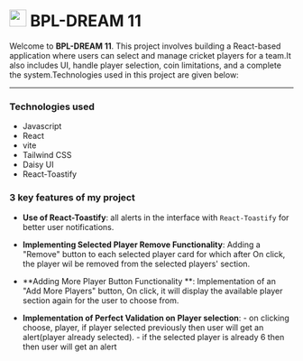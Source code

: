 # <img width="30px" src="assets/logo.png"/> BPL-DREAM 11

Welcome to **BPL-DREAM 11**. This project involves building a React-based application where users can select and manage cricket players for a team.It also includes UI, handle player selection, coin limitations, and a complete the system.Technologies used in this project are given below:

---

### Technologies used

- Javascript
- React
- vite
- Tailwind CSS
- Daisy UI
- React-Toastify

### 3 key features of my project

- **Use of React-Toastify**:
  all alerts in the interface with `React-Toastify` for better user notifications.

- **Implementing Selected Player Remove Functionality**:
  Adding a "Remove" button to each selected player card for which after On click, the player wil be removed from the selected players' section.

- **Adding More Player Button Functionality **:
  Implementation of an "Add More Players" button, On click, it will display the available player section again for the user to choose from.

- **Implementation of Perfect Validation on Player selection**: - on clicking choose, player, if player selected previously then user will get an alert(player already selected). - if the selected player is already 6 then then user will get an alert

